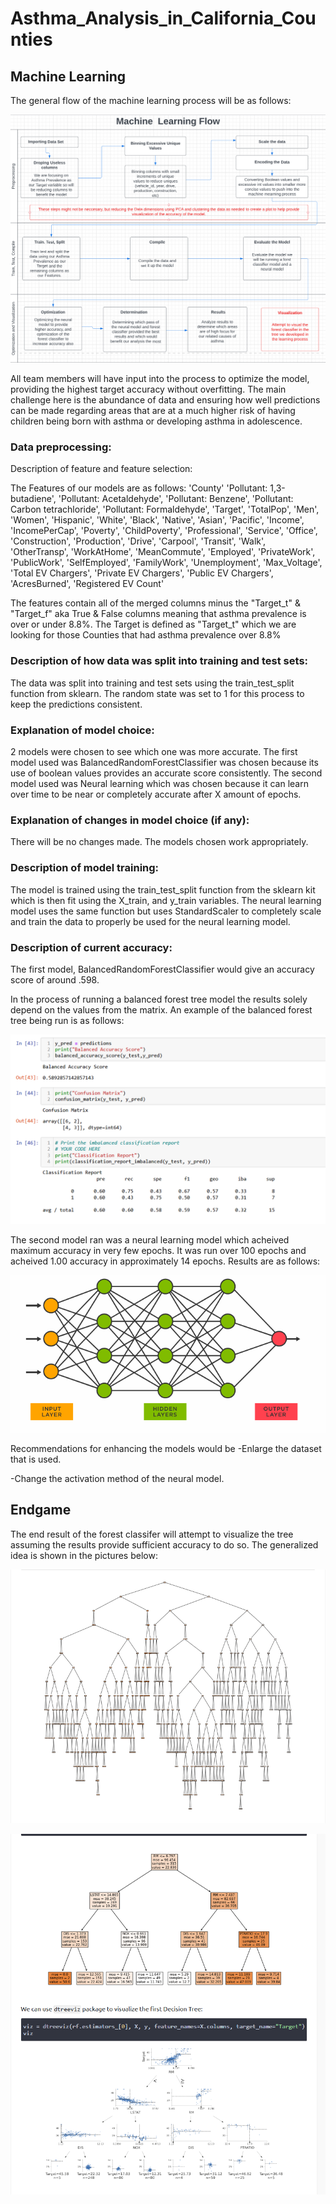 # Asthma_Analysis_in_California_Counties
## Machine Learning

The general flow of the machine learning process will be as follows:

![Flowchart](https://github.com/Bropell/Asthma_Analysis_in_California_Counties/blob/Andrew_Stein/Pictures/flowchart_MachineLearning.png)

All team members will have input into the process to optimize the model, providing the highest target accuracy without overfitting. The 
main challenge here is the abundance of data and ensuring how well predictions can be made regarding areas that are at a much higher risk 
of having children being born with asthma or developing asthma in adolescence.

### Data preprocessing:

Description of feature and feature selection:

The Features of our models are as follows: 'County' 'Pollutant: 1,3-butadiene', 'Pollutant: Acetaldehyde',
       'Pollutant: Benzene', 'Pollutant: Carbon tetrachloride',
       'Pollutant: Formaldehyde', 'Target', 'TotalPop', 'Men', 'Women',
       'Hispanic', 'White', 'Black', 'Native', 'Asian', 'Pacific', 'Income',
       'IncomePerCap', 'Poverty', 'ChildPoverty', 'Professional', 'Service',
       'Office', 'Construction', 'Production', 'Drive', 'Carpool', 'Transit',
       'Walk', 'OtherTransp', 'WorkAtHome', 'MeanCommute', 'Employed',
       'PrivateWork', 'PublicWork', 'SelfEmployed', 'FamilyWork',
       'Unemployment', 'Max_Voltage', 'Total EV Chargers',
       'Private EV Chargers', 'Public EV Chargers', 'AcresBurned',
       'Registered EV Count'

The features contain all of the merged columns minus the "Target_t" & "Target_f" aka True & False columns meaning that asthma prevalence is over or under 8.8%.
The Target is defined as "Target_t" which we are looking for those Counties that had asthma prevalence over 8.8%

### Description of how data was split into training and test sets:

The data was split into training and test sets using the train_test_split function from sklearn. 
The random state was set to 1 for this process to keep the predictions consistent.

### Explanation of model choice:

2 models were chosen to see which one was more accurate.
The first model used was BalancedRandomForestClassifier was chosen because its use of boolean values provides an accurate score consistently.
The second model used was Neural learning which was chosen because it can learn over time to be near or completely accurate after X amount of epochs.

### Explanation of changes in model choice (if any):

There will be no changes made. The models chosen work appropriately.

### Description of model training:

The model is trained using the train_test_split function from the sklearn kit which is then fit using the X_train, 
and y_train variables. The neural learning model uses the same function but uses StandardScaler to completely scale 
and train the data to properly be used for the neural learning model.

### Description of current accuracy:

The first model, BalancedRandomForestClassifier would give an accuracy score of around .598.

In the process of running a balanced forest tree model the results solely depend on the values from the matrix.  An example of the balanced forest tree being run is as follows:

![Forest](https://github.com/Bropell/Asthma_Analysis_in_California_Counties/blob/Andrew_Stein/Pictures/forest.png)

The second model ran was a neural learning model which acheived maximum accuracy in very few epochs. It was run over 100 epochs and acheived 1.00 accuracy in approximately 14 epochs. Results are as follows:

![Neural](https://github.com/Bropell/Asthma_Analysis_in_California_Counties/blob/Andrew_Stein/Pictures/neural.png)

Recommendations for enhancing the models would be 
-Enlarge the dataset that is used.

-Change the activation method of the neural model.

## Endgame

The end result of the forest classifer will attempt to visualize the tree assuming the results provide sufficient accuracy to do so. 
The generalized idea is shown in the pictures below:

![endgame1](https://github.com/Bropell/Asthma_Analysis_in_California_Counties/blob/Andrew_Stein/Pictures/basic%20tree%20sample.png)

![endgame2](https://github.com/Bropell/Asthma_Analysis_in_California_Counties/blob/Andrew_Stein/Pictures/Possible%20tree%20end%20result.png)

